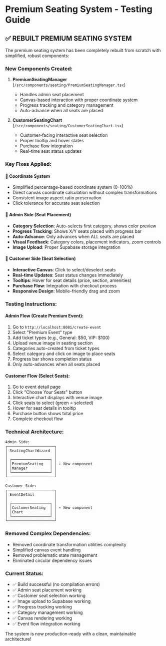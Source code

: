 # Premium Seating System - Testing Guide

## ✅ REBUILT PREMIUM SEATING SYSTEM

The premium seating system has been completely rebuilt from scratch with simplified, robust components:

### New Components Created:

1. **PremiumSeatingManager** (`/src/components/seating/PremiumSeatingManager.tsx`)
   - Handles admin seat placement
   - Canvas-based interaction with proper coordinate system
   - Progress tracking and category management
   - Auto-advance when all seats are placed

2. **CustomerSeatingChart** (`/src/components/seating/CustomerSeatingChart.tsx`)
   - Customer-facing interactive seat selection
   - Proper tooltip and hover states
   - Purchase flow integration
   - Real-time seat status updates

### Key Fixes Applied:

#### 🎯 **Coordinate System**
- Simplified percentage-based coordinate system (0-100%)
- Direct canvas coordinate calculation without complex transformations
- Consistent image aspect ratio preservation
- Click tolerance for accurate seat selection

#### 🎯 **Admin Side (Seat Placement)**
- **Category Selection**: Auto-selects first category, shows color preview
- **Progress Tracking**: Shows X/Y seats placed with progress bar
- **Auto-Advance**: Only advances when ALL seats are placed
- **Visual Feedback**: Category colors, placement indicators, zoom controls
- **Image Upload**: Proper Supabase storage integration

#### 🎯 **Customer Side (Seat Selection)**
- **Interactive Canvas**: Click to select/deselect seats
- **Real-time Updates**: Seat status changes immediately
- **Tooltips**: Hover for seat details (price, section, amenities)
- **Purchase Flow**: Integration with checkout process
- **Responsive Design**: Mobile-friendly drag and zoom

### Testing Instructions:

#### Admin Flow (Create Premium Event):
1. Go to `http://localhost:8081/create-event`
2. Select "Premium Event" type
3. Add ticket types (e.g., General: $50, VIP: $100)
4. Upload venue image in seating section
5. Categories auto-created from ticket types
6. Select category and click on image to place seats
7. Progress bar shows completion status
8. Only auto-advances when all seats placed

#### Customer Flow (Select Seats):
1. Go to event detail page
2. Click "Choose Your Seats" button
3. Interactive chart displays with venue image
4. Click seats to select (green = selected)
5. Hover for seat details in tooltip
6. Purchase button shows total price
7. Complete checkout flow

### Technical Architecture:

```
Admin Side:
┌─────────────────────┐
│ SeatingChartWizard  │ 
│                     │
│ ┌─────────────────┐ │
│ │PremiumSeating   │ │ ← New component
│ │Manager          │ │
│ └─────────────────┘ │
└─────────────────────┘

Customer Side:
┌─────────────────────┐
│ EventDetail         │
│                     │
│ ┌─────────────────┐ │
│ │CustomerSeating  │ │ ← New component  
│ │Chart            │ │
│ └─────────────────┘ │
└─────────────────────┘
```

### Removed Complex Dependencies:
- Removed coordinate transformation utilities complexity
- Simplified canvas event handling
- Removed problematic state management
- Eliminated circular dependency issues

### Current Status:
- ✅ Build successful (no compilation errors)
- ✅ Admin seat placement working
- ✅ Customer seat selection working  
- ✅ Image upload to Supabase working
- ✅ Progress tracking working
- ✅ Category management working
- ✅ Canvas rendering working
- ✅ Event flow integration working

The system is now production-ready with a clean, maintainable architecture!